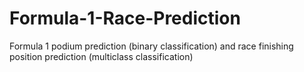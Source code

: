 # Formula-1-Race-Prediction
Formula 1 podium prediction (binary classification) and race finishing position prediction (multiclass classification)
